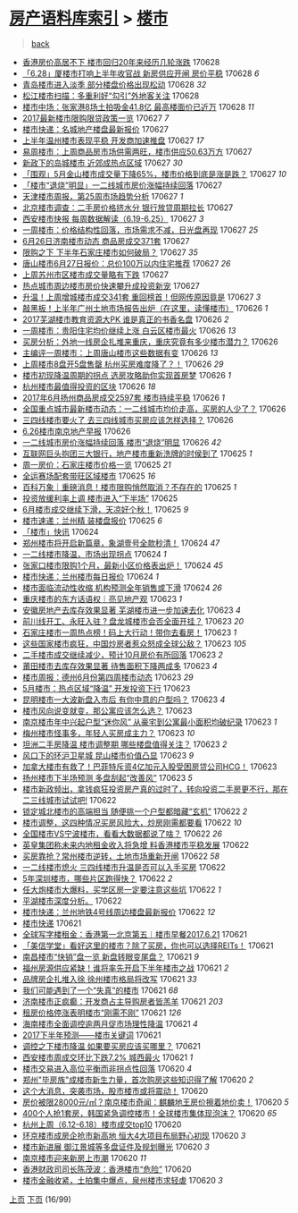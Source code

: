 [房产语料库索引](../../README.md)  > [楼市](楼市.md)
====
> [back](../README.md)

- [香港房价高居不下 楼市回归20年来经历几轮涨跌](http://jkwz.applinzi.com/ittc/6984131917262619653.html#%E9%A6%99%E6%B8%AF%E6%88%BF%E4%BB%B7%E9%AB%98%E5%B1%85%E4%B8%8D%E4%B8%8B+%E6%A5%BC%E5%B8%82%E5%9B%9E%E5%BD%9220%E5%B9%B4%E6%9D%A5%E7%BB%8F%E5%8E%86%E5%87%A0%E8%BD%AE%E6%B6%A8%E8%B7%8C) 170628  
- [「6.28」厦楼市打响上半年收官战 新房供应开闸 房价平稳](http://jkwz.applinzi.com/ittc/6984124179660948485.html#%E3%80%8C6.28%E3%80%8D%E5%8E%A6%E6%A5%BC%E5%B8%82%E6%89%93%E5%93%8D%E4%B8%8A%E5%8D%8A%E5%B9%B4%E6%94%B6%E5%AE%98%E6%88%98+%E6%96%B0%E6%88%BF%E4%BE%9B%E5%BA%94%E5%BC%80%E9%97%B8+%E6%88%BF%E4%BB%B7%E5%B9%B3%E7%A8%B3) 170628 *6* 
- [青岛楼市进入淡季 部分楼盘价格出现松动](http://jkwz.applinzi.com/ittc/6984113721952437253.html#%E9%9D%92%E5%B2%9B%E6%A5%BC%E5%B8%82%E8%BF%9B%E5%85%A5%E6%B7%A1%E5%AD%A3+%E9%83%A8%E5%88%86%E6%A5%BC%E7%9B%98%E4%BB%B7%E6%A0%BC%E5%87%BA%E7%8E%B0%E6%9D%BE%E5%8A%A8) 170628 *32* 
- [松江楼市扫描：多重利好“勾引”外地客关注](http://jkwz.applinzi.com/ittc/6984107757626983428.html#%E6%9D%BE%E6%B1%9F%E6%A5%BC%E5%B8%82%E6%89%AB%E6%8F%8F%EF%BC%9A%E5%A4%9A%E9%87%8D%E5%88%A9%E5%A5%BD%E2%80%9C%E5%8B%BE%E5%BC%95%E2%80%9D%E5%A4%96%E5%9C%B0%E5%AE%A2%E5%85%B3%E6%B3%A8) 170628  
- [楼市中场：张家港8场土拍吸金41.8亿 最高楼面价已近万](http://jkwz.applinzi.com/ittc/6984107753113912325.html#%E6%A5%BC%E5%B8%82%E4%B8%AD%E5%9C%BA%EF%BC%9A%E5%BC%A0%E5%AE%B6%E6%B8%AF8%E5%9C%BA%E5%9C%9F%E6%8B%8D%E5%90%B8%E9%87%9141.8%E4%BA%BF+%E6%9C%80%E9%AB%98%E6%A5%BC%E9%9D%A2%E4%BB%B7%E5%B7%B2%E8%BF%91%E4%B8%87) 170628 *11* 
- [2017最新楼市限购限贷政策一览](http://jkwz.applinzi.com/ittc/6983948928390005764.html#2017%E6%9C%80%E6%96%B0%E6%A5%BC%E5%B8%82%E9%99%90%E8%B4%AD%E9%99%90%E8%B4%B7%E6%94%BF%E7%AD%96%E4%B8%80%E8%A7%88) 170627 *7* 
- [楼市快递：名城地产楼盘最新报价](http://jkwz.applinzi.com/ittc/6983924286145168389.html#%E6%A5%BC%E5%B8%82%E5%BF%AB%E9%80%92%EF%BC%9A%E5%90%8D%E5%9F%8E%E5%9C%B0%E4%BA%A7%E6%A5%BC%E7%9B%98%E6%9C%80%E6%96%B0%E6%8A%A5%E4%BB%B7) 170627  
- [上半年温州楼市表现平稳 开发商加速推盘](http://jkwz.applinzi.com/ittc/6983919822063535108.html#%E4%B8%8A%E5%8D%8A%E5%B9%B4%E6%B8%A9%E5%B7%9E%E6%A5%BC%E5%B8%82%E8%A1%A8%E7%8E%B0%E5%B9%B3%E7%A8%B3+%E5%BC%80%E5%8F%91%E5%95%86%E5%8A%A0%E9%80%9F%E6%8E%A8%E7%9B%98) 170627 *17* 
- [易周楼市：上周商品房市场供需两旺，楼市供应50.63万方](http://jkwz.applinzi.com/ittc/6983912853386822661.html#%E6%98%93%E5%91%A8%E6%A5%BC%E5%B8%82%EF%BC%9A%E4%B8%8A%E5%91%A8%E5%95%86%E5%93%81%E6%88%BF%E5%B8%82%E5%9C%BA%E4%BE%9B%E9%9C%80%E4%B8%A4%E6%97%BA%EF%BC%8C%E6%A5%BC%E5%B8%82%E4%BE%9B%E5%BA%9450.63%E4%B8%87%E6%96%B9) 170627  
- [新政下的岛城楼市 近郊成热点区域](http://jkwz.applinzi.com/ittc/6983907454801675269.html#%E6%96%B0%E6%94%BF%E4%B8%8B%E7%9A%84%E5%B2%9B%E5%9F%8E%E6%A5%BC%E5%B8%82+%E8%BF%91%E9%83%8A%E6%88%90%E7%83%AD%E7%82%B9%E5%8C%BA%E5%9F%9F) 170627 *30* 
- [「围观」5月金山楼市成交量下降65%，楼市价格到底是涨是跌？](http://jkwz.applinzi.com/ittc/6983905934156760068.html#%E3%80%8C%E5%9B%B4%E8%A7%82%E3%80%8D5%E6%9C%88%E9%87%91%E5%B1%B1%E6%A5%BC%E5%B8%82%E6%88%90%E4%BA%A4%E9%87%8F%E4%B8%8B%E9%99%8D65%25%EF%BC%8C%E6%A5%BC%E5%B8%82%E4%BB%B7%E6%A0%BC%E5%88%B0%E5%BA%95%E6%98%AF%E6%B6%A8%E6%98%AF%E8%B7%8C%EF%BC%9F) 170627 *10* 
- [「楼市“退烧”明显」一二线城市房价涨幅持续回落](http://jkwz.applinzi.com/ittc/6983899031611638789.html#%E3%80%8C%E6%A5%BC%E5%B8%82%E2%80%9C%E9%80%80%E7%83%A7%E2%80%9D%E6%98%8E%E6%98%BE%E3%80%8D%E4%B8%80%E4%BA%8C%E7%BA%BF%E5%9F%8E%E5%B8%82%E6%88%BF%E4%BB%B7%E6%B6%A8%E5%B9%85%E6%8C%81%E7%BB%AD%E5%9B%9E%E8%90%BD) 170627  
- [天津楼市周报，第25周市场趋势分析](http://jkwz.applinzi.com/ittc/6983824772285596677.html#%E5%A4%A9%E6%B4%A5%E6%A5%BC%E5%B8%82%E5%91%A8%E6%8A%A5%EF%BC%8C%E7%AC%AC25%E5%91%A8%E5%B8%82%E5%9C%BA%E8%B6%8B%E5%8A%BF%E5%88%86%E6%9E%90) 170627 *1* 
- [北京楼市调查：二手房价格挤水分 银行放贷周期拉长](http://jkwz.applinzi.com/ittc/6983805958445614085.html#%E5%8C%97%E4%BA%AC%E6%A5%BC%E5%B8%82%E8%B0%83%E6%9F%A5%EF%BC%9A%E4%BA%8C%E6%89%8B%E6%88%BF%E4%BB%B7%E6%A0%BC%E6%8C%A4%E6%B0%B4%E5%88%86+%E9%93%B6%E8%A1%8C%E6%94%BE%E8%B4%B7%E5%91%A8%E6%9C%9F%E6%8B%89%E9%95%BF) 170627  
- [西安楼市快报 每周数据解读（6.19-6.25）](http://jkwz.applinzi.com/ittc/6983794401443578885.html#%E8%A5%BF%E5%AE%89%E6%A5%BC%E5%B8%82%E5%BF%AB%E6%8A%A5+%E6%AF%8F%E5%91%A8%E6%95%B0%E6%8D%AE%E8%A7%A3%E8%AF%BB%EF%BC%886.19-6.25%EF%BC%89) 170627 *3* 
- [一周楼市：价格结构性回落，市场需求不减，日光盘再现](http://jkwz.applinzi.com/ittc/6983794520448566276.html#%E4%B8%80%E5%91%A8%E6%A5%BC%E5%B8%82%EF%BC%9A%E4%BB%B7%E6%A0%BC%E7%BB%93%E6%9E%84%E6%80%A7%E5%9B%9E%E8%90%BD%EF%BC%8C%E5%B8%82%E5%9C%BA%E9%9C%80%E6%B1%82%E4%B8%8D%E5%87%8F%EF%BC%8C%E6%97%A5%E5%85%89%E7%9B%98%E5%86%8D%E7%8E%B0) 170627 *25* 
- [6月26日济南楼市动态 商品房成交371套](http://jkwz.applinzi.com/ittc/6983789044495287301.html#6%E6%9C%8826%E6%97%A5%E6%B5%8E%E5%8D%97%E6%A5%BC%E5%B8%82%E5%8A%A8%E6%80%81+%E5%95%86%E5%93%81%E6%88%BF%E6%88%90%E4%BA%A4371%E5%A5%97) 170627  
- [限购之下 下半年石家庄楼市如何破局？](http://jkwz.applinzi.com/ittc/6983774826844914693.html#%E9%99%90%E8%B4%AD%E4%B9%8B%E4%B8%8B+%E4%B8%8B%E5%8D%8A%E5%B9%B4%E7%9F%B3%E5%AE%B6%E5%BA%84%E6%A5%BC%E5%B8%82%E5%A6%82%E4%BD%95%E7%A0%B4%E5%B1%80%EF%BC%9F) 170627 *35* 
- [唐山楼市6月27日报价：总价100万以内住宅推荐](http://jkwz.applinzi.com/ittc/6983772238191789061.html#%E5%94%90%E5%B1%B1%E6%A5%BC%E5%B8%826%E6%9C%8827%E6%97%A5%E6%8A%A5%E4%BB%B7%EF%BC%9A%E6%80%BB%E4%BB%B7100%E4%B8%87%E4%BB%A5%E5%86%85%E4%BD%8F%E5%AE%85%E6%8E%A8%E8%8D%90) 170627 *26* 
- [上周苏州市区楼市成交量略有下跌](http://jkwz.applinzi.com/ittc/6983769599756469252.html#%E4%B8%8A%E5%91%A8%E8%8B%8F%E5%B7%9E%E5%B8%82%E5%8C%BA%E6%A5%BC%E5%B8%82%E6%88%90%E4%BA%A4%E9%87%8F%E7%95%A5%E6%9C%89%E4%B8%8B%E8%B7%8C) 170627  
- [热点城市周边楼市房价快速攀升成投资新宠](http://jkwz.applinzi.com/ittc/6983757404742108165.html#%E7%83%AD%E7%82%B9%E5%9F%8E%E5%B8%82%E5%91%A8%E8%BE%B9%E6%A5%BC%E5%B8%82%E6%88%BF%E4%BB%B7%E5%BF%AB%E9%80%9F%E6%94%80%E5%8D%87%E6%88%90%E6%8A%95%E8%B5%84%E6%96%B0%E5%AE%A0) 170627  
- [升温！上周增城楼市成交341套 重回榜首！但网传原因竟是](http://jkwz.applinzi.com/ittc/6983730808538792965.html#%E5%8D%87%E6%B8%A9%EF%BC%81%E4%B8%8A%E5%91%A8%E5%A2%9E%E5%9F%8E%E6%A5%BC%E5%B8%82%E6%88%90%E4%BA%A4341%E5%A5%97+%E9%87%8D%E5%9B%9E%E6%A6%9C%E9%A6%96%EF%BC%81%E4%BD%86%E7%BD%91%E4%BC%A0%E5%8E%9F%E5%9B%A0%E7%AB%9F%E6%98%AF) 170627 *3* 
- [敲黑板！上半年广州土地市场报告出炉（在这里，读懂楼市）](http://jkwz.applinzi.com/ittc/6983612698569737220.html#%E6%95%B2%E9%BB%91%E6%9D%BF%EF%BC%81%E4%B8%8A%E5%8D%8A%E5%B9%B4%E5%B9%BF%E5%B7%9E%E5%9C%9F%E5%9C%B0%E5%B8%82%E5%9C%BA%E6%8A%A5%E5%91%8A%E5%87%BA%E7%82%89%EF%BC%88%E5%9C%A8%E8%BF%99%E9%87%8C%EF%BC%8C%E8%AF%BB%E6%87%82%E6%A5%BC%E5%B8%82%EF%BC%89) 170626 *1* 
- [2017芜湖楼市教育资源大PK 谁是真正的书香名盘](http://jkwz.applinzi.com/ittc/6983575703202038789.html#2017%E8%8A%9C%E6%B9%96%E6%A5%BC%E5%B8%82%E6%95%99%E8%82%B2%E8%B5%84%E6%BA%90%E5%A4%A7PK+%E8%B0%81%E6%98%AF%E7%9C%9F%E6%AD%A3%E7%9A%84%E4%B9%A6%E9%A6%99%E5%90%8D%E7%9B%98) 170626 *2* 
- [一周楼市：贵阳住宅均价继续上涨 白云区楼市最火](http://jkwz.applinzi.com/ittc/6983536672175031301.html#%E4%B8%80%E5%91%A8%E6%A5%BC%E5%B8%82%EF%BC%9A%E8%B4%B5%E9%98%B3%E4%BD%8F%E5%AE%85%E5%9D%87%E4%BB%B7%E7%BB%A7%E7%BB%AD%E4%B8%8A%E6%B6%A8+%E7%99%BD%E4%BA%91%E5%8C%BA%E6%A5%BC%E5%B8%82%E6%9C%80%E7%81%AB) 170626 *13* 
- [买房分析：外地一线房企扎堆来重庆，重庆究竟有多少楼市潜力？](http://jkwz.applinzi.com/ittc/6983536390972113925.html#%E4%B9%B0%E6%88%BF%E5%88%86%E6%9E%90%EF%BC%9A%E5%A4%96%E5%9C%B0%E4%B8%80%E7%BA%BF%E6%88%BF%E4%BC%81%E6%89%8E%E5%A0%86%E6%9D%A5%E9%87%8D%E5%BA%86%EF%BC%8C%E9%87%8D%E5%BA%86%E7%A9%B6%E7%AB%9F%E6%9C%89%E5%A4%9A%E5%B0%91%E6%A5%BC%E5%B8%82%E6%BD%9C%E5%8A%9B%EF%BC%9F) 170626  
- [主编评一周楼市：上周唐山楼市这些数据有变](http://jkwz.applinzi.com/ittc/6983488236490851332.html#%E4%B8%BB%E7%BC%96%E8%AF%84%E4%B8%80%E5%91%A8%E6%A5%BC%E5%B8%82%EF%BC%9A%E4%B8%8A%E5%91%A8%E5%94%90%E5%B1%B1%E6%A5%BC%E5%B8%82%E8%BF%99%E4%BA%9B%E6%95%B0%E6%8D%AE%E6%9C%89%E5%8F%98) 170626 *13* 
- [上周楼市8盘开5盘售罄 杭州买房难度降了？！](http://jkwz.applinzi.com/ittc/6983481141313930245.html#%E4%B8%8A%E5%91%A8%E6%A5%BC%E5%B8%828%E7%9B%98%E5%BC%805%E7%9B%98%E5%94%AE%E7%BD%84+%E6%9D%AD%E5%B7%9E%E4%B9%B0%E6%88%BF%E9%9A%BE%E5%BA%A6%E9%99%8D%E4%BA%86%EF%BC%9F%EF%BC%81) 170626 *29* 
- [楼市初现降温周期的拐点 选房攻略助你实现首房梦](http://jkwz.applinzi.com/ittc/6983477438158734340.html#%E6%A5%BC%E5%B8%82%E5%88%9D%E7%8E%B0%E9%99%8D%E6%B8%A9%E5%91%A8%E6%9C%9F%E7%9A%84%E6%8B%90%E7%82%B9+%E9%80%89%E6%88%BF%E6%94%BB%E7%95%A5%E5%8A%A9%E4%BD%A0%E5%AE%9E%E7%8E%B0%E9%A6%96%E6%88%BF%E6%A2%A6) 170626 *1* 
- [杭州楼市最值得投资的区块](http://jkwz.applinzi.com/ittc/6983442116108616708.html#%E6%9D%AD%E5%B7%9E%E6%A5%BC%E5%B8%82%E6%9C%80%E5%80%BC%E5%BE%97%E6%8A%95%E8%B5%84%E7%9A%84%E5%8C%BA%E5%9D%97) 170626 *18* 
- [2017年6月扬州商品房成交2597套 楼市持续平稳](http://jkwz.applinzi.com/ittc/6983425357938951173.html#2017%E5%B9%B46%E6%9C%88%E6%89%AC%E5%B7%9E%E5%95%86%E5%93%81%E6%88%BF%E6%88%90%E4%BA%A42597%E5%A5%97+%E6%A5%BC%E5%B8%82%E6%8C%81%E7%BB%AD%E5%B9%B3%E7%A8%B3) 170626 *1* 
- [全国重点城市最新楼市动态：一二线城市均价走高，买房的人少了？](http://jkwz.applinzi.com/ittc/6983418616354440196.html#%E5%85%A8%E5%9B%BD%E9%87%8D%E7%82%B9%E5%9F%8E%E5%B8%82%E6%9C%80%E6%96%B0%E6%A5%BC%E5%B8%82%E5%8A%A8%E6%80%81%EF%BC%9A%E4%B8%80%E4%BA%8C%E7%BA%BF%E5%9F%8E%E5%B8%82%E5%9D%87%E4%BB%B7%E8%B5%B0%E9%AB%98%EF%BC%8C%E4%B9%B0%E6%88%BF%E7%9A%84%E4%BA%BA%E5%B0%91%E4%BA%86%EF%BC%9F) 170626  
- [三四线楼市要火了 去三四线城市买房应该怎样选择？](http://jkwz.applinzi.com/ittc/6983406424284464133.html#%E4%B8%89%E5%9B%9B%E7%BA%BF%E6%A5%BC%E5%B8%82%E8%A6%81%E7%81%AB%E4%BA%86+%E5%8E%BB%E4%B8%89%E5%9B%9B%E7%BA%BF%E5%9F%8E%E5%B8%82%E4%B9%B0%E6%88%BF%E5%BA%94%E8%AF%A5%E6%80%8E%E6%A0%B7%E9%80%89%E6%8B%A9%EF%BC%9F) 170626  
- [6.26楼市南京地产早报](http://jkwz.applinzi.com/ittc/6983382889184887812.html#6.26%E6%A5%BC%E5%B8%82%E5%8D%97%E4%BA%AC%E5%9C%B0%E4%BA%A7%E6%97%A9%E6%8A%A5) 170626  
- [一二线城市房价涨幅持续回落 楼市“退烧”明显](http://jkwz.applinzi.com/ittc/6983306593352287237.html#%E4%B8%80%E4%BA%8C%E7%BA%BF%E5%9F%8E%E5%B8%82%E6%88%BF%E4%BB%B7%E6%B6%A8%E5%B9%85%E6%8C%81%E7%BB%AD%E5%9B%9E%E8%90%BD+%E6%A5%BC%E5%B8%82%E2%80%9C%E9%80%80%E7%83%A7%E2%80%9D%E6%98%8E%E6%98%BE) 170626 *42* 
- [互联网巨头抱团三大银行，地产楼市重新洗牌的时侯到了](http://jkwz.applinzi.com/ittc/6983254611409241093.html#%E4%BA%92%E8%81%94%E7%BD%91%E5%B7%A8%E5%A4%B4%E6%8A%B1%E5%9B%A2%E4%B8%89%E5%A4%A7%E9%93%B6%E8%A1%8C%EF%BC%8C%E5%9C%B0%E4%BA%A7%E6%A5%BC%E5%B8%82%E9%87%8D%E6%96%B0%E6%B4%97%E7%89%8C%E7%9A%84%E6%97%B6%E4%BE%AF%E5%88%B0%E4%BA%86) 170625 *1* 
- [周一房价：石家庄楼市价格一览](http://jkwz.applinzi.com/ittc/6983118343396393988.html#%E5%91%A8%E4%B8%80%E6%88%BF%E4%BB%B7%EF%BC%9A%E7%9F%B3%E5%AE%B6%E5%BA%84%E6%A5%BC%E5%B8%82%E4%BB%B7%E6%A0%BC%E4%B8%80%E8%A7%88) 170625 *21* 
- [全运赛场配套带旺区域楼市](http://jkwz.applinzi.com/ittc/6983098369533543428.html#%E5%85%A8%E8%BF%90%E8%B5%9B%E5%9C%BA%E9%85%8D%E5%A5%97%E5%B8%A6%E6%97%BA%E5%8C%BA%E5%9F%9F%E6%A5%BC%E5%B8%82) 170625 *16* 
- [百科万象｜重磅消息！楼市限购悄然取消？不存在的](http://jkwz.applinzi.com/ittc/6983095319733470212.html#%E7%99%BE%E7%A7%91%E4%B8%87%E8%B1%A1%EF%BD%9C%E9%87%8D%E7%A3%85%E6%B6%88%E6%81%AF%EF%BC%81%E6%A5%BC%E5%B8%82%E9%99%90%E8%B4%AD%E6%82%84%E7%84%B6%E5%8F%96%E6%B6%88%EF%BC%9F%E4%B8%8D%E5%AD%98%E5%9C%A8%E7%9A%84) 170625 *1* 
- [投资放缓利率上调 楼市进入“下半场”](http://jkwz.applinzi.com/ittc/6983063560341947396.html#%E6%8A%95%E8%B5%84%E6%94%BE%E7%BC%93%E5%88%A9%E7%8E%87%E4%B8%8A%E8%B0%83+%E6%A5%BC%E5%B8%82%E8%BF%9B%E5%85%A5%E2%80%9C%E4%B8%8B%E5%8D%8A%E5%9C%BA%E2%80%9D) 170625  
- [6月楼市成交继续下滑，天凉好个秋！](http://jkwz.applinzi.com/ittc/6983061838299137029.html#6%E6%9C%88%E6%A5%BC%E5%B8%82%E6%88%90%E4%BA%A4%E7%BB%A7%E7%BB%AD%E4%B8%8B%E6%BB%91%EF%BC%8C%E5%A4%A9%E5%87%89%E5%A5%BD%E4%B8%AA%E7%A7%8B%EF%BC%81) 170625 *9* 
- [楼市速递：兰州精 装楼盘报价](http://jkwz.applinzi.com/ittc/6982997262371128324.html#%E6%A5%BC%E5%B8%82%E9%80%9F%E9%80%92%EF%BC%9A%E5%85%B0%E5%B7%9E%E7%B2%BE+%E8%A3%85%E6%A5%BC%E7%9B%98%E6%8A%A5%E4%BB%B7) 170625 *6* 
- [「楼市」快讯](http://jkwz.applinzi.com/ittc/6982810909918364677.html#%E3%80%8C%E6%A5%BC%E5%B8%82%E3%80%8D%E5%BF%AB%E8%AE%AF) 170624  
- [郑州楼市将开启新篇章，象湖壹号全款秒清！](http://jkwz.applinzi.com/ittc/6982785342259069957.html#%E9%83%91%E5%B7%9E%E6%A5%BC%E5%B8%82%E5%B0%86%E5%BC%80%E5%90%AF%E6%96%B0%E7%AF%87%E7%AB%A0%EF%BC%8C%E8%B1%A1%E6%B9%96%E5%A3%B9%E5%8F%B7%E5%85%A8%E6%AC%BE%E7%A7%92%E6%B8%85%EF%BC%81) 170624 *47* 
- [一二线楼市降温，市场出现拐点](http://jkwz.applinzi.com/ittc/6982770043371652101.html#%E4%B8%80%E4%BA%8C%E7%BA%BF%E6%A5%BC%E5%B8%82%E9%99%8D%E6%B8%A9%EF%BC%8C%E5%B8%82%E5%9C%BA%E5%87%BA%E7%8E%B0%E6%8B%90%E7%82%B9) 170624 *1* 
- [张家口楼市限购1个月，最新小区价格表出炉！](http://jkwz.applinzi.com/ittc/6982654003983680517.html#%E5%BC%A0%E5%AE%B6%E5%8F%A3%E6%A5%BC%E5%B8%82%E9%99%90%E8%B4%AD1%E4%B8%AA%E6%9C%88%EF%BC%8C%E6%9C%80%E6%96%B0%E5%B0%8F%E5%8C%BA%E4%BB%B7%E6%A0%BC%E8%A1%A8%E5%87%BA%E7%82%89%EF%BC%81) 170624 *45* 
- [楼市快递：兰州楼市每日报价](http://jkwz.applinzi.com/ittc/6982642103262643204.html#%E6%A5%BC%E5%B8%82%E5%BF%AB%E9%80%92%EF%BC%9A%E5%85%B0%E5%B7%9E%E6%A5%BC%E5%B8%82%E6%AF%8F%E6%97%A5%E6%8A%A5%E4%BB%B7) 170624 *1* 
- [楼市面临流动性收缩 机构预测全年销售或下滑](http://jkwz.applinzi.com/ittc/6982634955363320837.html#%E6%A5%BC%E5%B8%82%E9%9D%A2%E4%B8%B4%E6%B5%81%E5%8A%A8%E6%80%A7%E6%94%B6%E7%BC%A9+%E6%9C%BA%E6%9E%84%E9%A2%84%E6%B5%8B%E5%85%A8%E5%B9%B4%E9%94%80%E5%94%AE%E6%88%96%E4%B8%8B%E6%BB%91) 170624 *26* 
- [重庆楼市的东方话语权｜亮见地产观](http://jkwz.applinzi.com/ittc/6982476448353747972.html#%E9%87%8D%E5%BA%86%E6%A5%BC%E5%B8%82%E7%9A%84%E4%B8%9C%E6%96%B9%E8%AF%9D%E8%AF%AD%E6%9D%83%EF%BD%9C%E4%BA%AE%E8%A7%81%E5%9C%B0%E4%BA%A7%E8%A7%82) 170623 *1* 
- [安徽房地产去库存效果显著 芜湖楼市进一步加速去化](http://jkwz.applinzi.com/ittc/6982415612855714820.html#%E5%AE%89%E5%BE%BD%E6%88%BF%E5%9C%B0%E4%BA%A7%E5%8E%BB%E5%BA%93%E5%AD%98%E6%95%88%E6%9E%9C%E6%98%BE%E8%91%97+%E8%8A%9C%E6%B9%96%E6%A5%BC%E5%B8%82%E8%BF%9B%E4%B8%80%E6%AD%A5%E5%8A%A0%E9%80%9F%E5%8E%BB%E5%8C%96) 170623 *4* 
- [前川线开工、永旺入驻 ? 盘龙城楼市会否全面开挂？](http://jkwz.applinzi.com/ittc/6982403401022178308.html#%E5%89%8D%E5%B7%9D%E7%BA%BF%E5%BC%80%E5%B7%A5%E3%80%81%E6%B0%B8%E6%97%BA%E5%85%A5%E9%A9%BB+%3F+%E7%9B%98%E9%BE%99%E5%9F%8E%E6%A5%BC%E5%B8%82%E4%BC%9A%E5%90%A6%E5%85%A8%E9%9D%A2%E5%BC%80%E6%8C%82%EF%BC%9F) 170623 *20* 
- [石家庄楼市一周热点榜！码上大行动！带你去看房！](http://jkwz.applinzi.com/ittc/6982370703977219077.html#%E7%9F%B3%E5%AE%B6%E5%BA%84%E6%A5%BC%E5%B8%82%E4%B8%80%E5%91%A8%E7%83%AD%E7%82%B9%E6%A6%9C%EF%BC%81%E7%A0%81%E4%B8%8A%E5%A4%A7%E8%A1%8C%E5%8A%A8%EF%BC%81%E5%B8%A6%E4%BD%A0%E5%8E%BB%E7%9C%8B%E6%88%BF%EF%BC%81) 170623 *1* 
- [这些国家楼市疯狂，中国炒房者惹众怒成全球公敌？](http://jkwz.applinzi.com/ittc/6982362629753275396.html#%E8%BF%99%E4%BA%9B%E5%9B%BD%E5%AE%B6%E6%A5%BC%E5%B8%82%E7%96%AF%E7%8B%82%EF%BC%8C%E4%B8%AD%E5%9B%BD%E7%82%92%E6%88%BF%E8%80%85%E6%83%B9%E4%BC%97%E6%80%92%E6%88%90%E5%85%A8%E7%90%83%E5%85%AC%E6%95%8C%EF%BC%9F) 170623 *105* 
- [二手楼市成交继续减少，预计10月房价有所回落](http://jkwz.applinzi.com/ittc/6982351680594002949.html#%E4%BA%8C%E6%89%8B%E6%A5%BC%E5%B8%82%E6%88%90%E4%BA%A4%E7%BB%A7%E7%BB%AD%E5%87%8F%E5%B0%91%EF%BC%8C%E9%A2%84%E8%AE%A110%E6%9C%88%E6%88%BF%E4%BB%B7%E6%9C%89%E6%89%80%E5%9B%9E%E8%90%BD) 170623 *2* 
- [莆田楼市去库存效果显著 待售面积下降两成多](http://jkwz.applinzi.com/ittc/6982328343234872324.html#%E8%8E%86%E7%94%B0%E6%A5%BC%E5%B8%82%E5%8E%BB%E5%BA%93%E5%AD%98%E6%95%88%E6%9E%9C%E6%98%BE%E8%91%97+%E5%BE%85%E5%94%AE%E9%9D%A2%E7%A7%AF%E4%B8%8B%E9%99%8D%E4%B8%A4%E6%88%90%E5%A4%9A) 170623 *4* 
- [楼市周报：德州6月份第四周楼市动态](http://jkwz.applinzi.com/ittc/6982325177420350469.html#%E6%A5%BC%E5%B8%82%E5%91%A8%E6%8A%A5%EF%BC%9A%E5%BE%B7%E5%B7%9E6%E6%9C%88%E4%BB%BD%E7%AC%AC%E5%9B%9B%E5%91%A8%E6%A5%BC%E5%B8%82%E5%8A%A8%E6%80%81) 170623 *29* 
- [5月楼市：热点区域“降温” 开发投资下行](http://jkwz.applinzi.com/ittc/6982316619014358020.html#5%E6%9C%88%E6%A5%BC%E5%B8%82%EF%BC%9A%E7%83%AD%E7%82%B9%E5%8C%BA%E5%9F%9F%E2%80%9C%E9%99%8D%E6%B8%A9%E2%80%9D+%E5%BC%80%E5%8F%91%E6%8A%95%E8%B5%84%E4%B8%8B%E8%A1%8C) 170623  
- [昆明楼市一大波新盘入市后 有你中意的户型吗？](http://jkwz.applinzi.com/ittc/6982317216866239492.html#%E6%98%86%E6%98%8E%E6%A5%BC%E5%B8%82%E4%B8%80%E5%A4%A7%E6%B3%A2%E6%96%B0%E7%9B%98%E5%85%A5%E5%B8%82%E5%90%8E+%E6%9C%89%E4%BD%A0%E4%B8%AD%E6%84%8F%E7%9A%84%E6%88%B7%E5%9E%8B%E5%90%97%EF%BC%9F) 170623 *4* 
- [楼市风向说变就变，那公寓应该怎么选？](http://jkwz.applinzi.com/ittc/6982316654972109828.html#%E6%A5%BC%E5%B8%82%E9%A3%8E%E5%90%91%E8%AF%B4%E5%8F%98%E5%B0%B1%E5%8F%98%EF%BC%8C%E9%82%A3%E5%85%AC%E5%AF%93%E5%BA%94%E8%AF%A5%E6%80%8E%E4%B9%88%E9%80%89%EF%BC%9F) 170623  
- [南京楼市年中兴起户型“迷你风” 从豪宅到公寓最小面积均破纪录](http://jkwz.applinzi.com/ittc/6982304843849794564.html#%E5%8D%97%E4%BA%AC%E6%A5%BC%E5%B8%82%E5%B9%B4%E4%B8%AD%E5%85%B4%E8%B5%B7%E6%88%B7%E5%9E%8B%E2%80%9C%E8%BF%B7%E4%BD%A0%E9%A3%8E%E2%80%9D+%E4%BB%8E%E8%B1%AA%E5%AE%85%E5%88%B0%E5%85%AC%E5%AF%93%E6%9C%80%E5%B0%8F%E9%9D%A2%E7%A7%AF%E5%9D%87%E7%A0%B4%E7%BA%AA%E5%BD%95) 170623 *1* 
- [梅州楼市怪事多，年轻人买房成主力？](http://jkwz.applinzi.com/ittc/6982279755314234373.html#%E6%A2%85%E5%B7%9E%E6%A5%BC%E5%B8%82%E6%80%AA%E4%BA%8B%E5%A4%9A%EF%BC%8C%E5%B9%B4%E8%BD%BB%E4%BA%BA%E4%B9%B0%E6%88%BF%E6%88%90%E4%B8%BB%E5%8A%9B%EF%BC%9F) 170623 *10* 
- [坦洲二手房降温 楼市调整期 哪些楼盘值得关注？](http://jkwz.applinzi.com/ittc/6982267809852556292.html#%E5%9D%A6%E6%B4%B2%E4%BA%8C%E6%89%8B%E6%88%BF%E9%99%8D%E6%B8%A9+%E6%A5%BC%E5%B8%82%E8%B0%83%E6%95%B4%E6%9C%9F+%E5%93%AA%E4%BA%9B%E6%A5%BC%E7%9B%98%E5%80%BC%E5%BE%97%E5%85%B3%E6%B3%A8%EF%BC%9F) 170623 *2* 
- [风口下的环沪卫星城 昆山楼市价值凸显](http://jkwz.applinzi.com/ittc/6982252413002974212.html#%E9%A3%8E%E5%8F%A3%E4%B8%8B%E7%9A%84%E7%8E%AF%E6%B2%AA%E5%8D%AB%E6%98%9F%E5%9F%8E+%E6%98%86%E5%B1%B1%E6%A5%BC%E5%B8%82%E4%BB%B7%E5%80%BC%E5%87%B8%E6%98%BE) 170623 *9* 
- [加拿大楼市有救了！巴菲特斥资4亿加元入股受困房贷公司HCG！](http://jkwz.applinzi.com/ittc/6982221657958515717.html#%E5%8A%A0%E6%8B%BF%E5%A4%A7%E6%A5%BC%E5%B8%82%E6%9C%89%E6%95%91%E4%BA%86%EF%BC%81%E5%B7%B4%E8%8F%B2%E7%89%B9%E6%96%A5%E8%B5%844%E4%BA%BF%E5%8A%A0%E5%85%83%E5%85%A5%E8%82%A1%E5%8F%97%E5%9B%B0%E6%88%BF%E8%B4%B7%E5%85%AC%E5%8F%B8HCG%EF%BC%81) 170623  
- [扬州楼市下半场预测 多盘刮起“改善风”](http://jkwz.applinzi.com/ittc/6982151762315052037.html#%E6%89%AC%E5%B7%9E%E6%A5%BC%E5%B8%82%E4%B8%8B%E5%8D%8A%E5%9C%BA%E9%A2%84%E6%B5%8B+%E5%A4%9A%E7%9B%98%E5%88%AE%E8%B5%B7%E2%80%9C%E6%94%B9%E5%96%84%E9%A3%8E%E2%80%9D) 170623 *5* 
- [楼市新政频出，拿钱疯狂投资房产真的过时了，转向投资二手房更不行，那在二三线城市试试吧!](http://jkwz.applinzi.com/ittc/6982125926610371589.html#%E6%A5%BC%E5%B8%82%E6%96%B0%E6%94%BF%E9%A2%91%E5%87%BA%EF%BC%8C%E6%8B%BF%E9%92%B1%E7%96%AF%E7%8B%82%E6%8A%95%E8%B5%84%E6%88%BF%E4%BA%A7%E7%9C%9F%E7%9A%84%E8%BF%87%E6%97%B6%E4%BA%86%EF%BC%8C%E8%BD%AC%E5%90%91%E6%8A%95%E8%B5%84%E4%BA%8C%E6%89%8B%E6%88%BF%E6%9B%B4%E4%B8%8D%E8%A1%8C%EF%BC%8C%E9%82%A3%E5%9C%A8%E4%BA%8C%E4%B8%89%E7%BA%BF%E5%9F%8E%E5%B8%82%E8%AF%95%E8%AF%95%E5%90%A7%21) 170622  
- [锁定城北楼市的高端担当 随便挑一个户型都暗藏“玄机”](http://jkwz.applinzi.com/ittc/6982101469447603205.html#%E9%94%81%E5%AE%9A%E5%9F%8E%E5%8C%97%E6%A5%BC%E5%B8%82%E7%9A%84%E9%AB%98%E7%AB%AF%E6%8B%85%E5%BD%93+%E9%9A%8F%E4%BE%BF%E6%8C%91%E4%B8%80%E4%B8%AA%E6%88%B7%E5%9E%8B%E9%83%BD%E6%9A%97%E8%97%8F%E2%80%9C%E7%8E%84%E6%9C%BA%E2%80%9D) 170622 *2* 
- [楼市调整，这四种情况买房风险大，炒房刚需都要看](http://jkwz.applinzi.com/ittc/6982012419747349509.html#%E6%A5%BC%E5%B8%82%E8%B0%83%E6%95%B4%EF%BC%8C%E8%BF%99%E5%9B%9B%E7%A7%8D%E6%83%85%E5%86%B5%E4%B9%B0%E6%88%BF%E9%A3%8E%E9%99%A9%E5%A4%A7%EF%BC%8C%E7%82%92%E6%88%BF%E5%88%9A%E9%9C%80%E9%83%BD%E8%A6%81%E7%9C%8B) 170622 *10* 
- [全国楼市VS宁波楼市，看看大数据都说了啥？](http://jkwz.applinzi.com/ittc/6982004447335941125.html#%E5%85%A8%E5%9B%BD%E6%A5%BC%E5%B8%82VS%E5%AE%81%E6%B3%A2%E6%A5%BC%E5%B8%82%EF%BC%8C%E7%9C%8B%E7%9C%8B%E5%A4%A7%E6%95%B0%E6%8D%AE%E9%83%BD%E8%AF%B4%E4%BA%86%E5%95%A5%EF%BC%9F) 170622 *26* 
- [英皇集团称未来内地租金收入将急增  料香港楼市平稳发展](http://jkwz.applinzi.com/ittc/6981982964140213253.html#%E8%8B%B1%E7%9A%87%E9%9B%86%E5%9B%A2%E7%A7%B0%E6%9C%AA%E6%9D%A5%E5%86%85%E5%9C%B0%E7%A7%9F%E9%87%91%E6%94%B6%E5%85%A5%E5%B0%86%E6%80%A5%E5%A2%9E++%E6%96%99%E9%A6%99%E6%B8%AF%E6%A5%BC%E5%B8%82%E5%B9%B3%E7%A8%B3%E5%8F%91%E5%B1%95) 170622  
- [买房靠抢？常州楼市逆转，土地市场重新开闸](http://jkwz.applinzi.com/ittc/6981967739663942661.html#%E4%B9%B0%E6%88%BF%E9%9D%A0%E6%8A%A2%EF%BC%9F%E5%B8%B8%E5%B7%9E%E6%A5%BC%E5%B8%82%E9%80%86%E8%BD%AC%EF%BC%8C%E5%9C%9F%E5%9C%B0%E5%B8%82%E5%9C%BA%E9%87%8D%E6%96%B0%E5%BC%80%E9%97%B8) 170622 *58* 
- [一二线楼市熄火 三四线楼市升温是否可以入手买房](http://jkwz.applinzi.com/ittc/6981953324554126341.html#%E4%B8%80%E4%BA%8C%E7%BA%BF%E6%A5%BC%E5%B8%82%E7%86%84%E7%81%AB+%E4%B8%89%E5%9B%9B%E7%BA%BF%E6%A5%BC%E5%B8%82%E5%8D%87%E6%B8%A9%E6%98%AF%E5%90%A6%E5%8F%AF%E4%BB%A5%E5%85%A5%E6%89%8B%E4%B9%B0%E6%88%BF) 170622  
- [5年深圳楼市，哪些片区跑得快？](http://jkwz.applinzi.com/ittc/6981937951922455556.html#5%E5%B9%B4%E6%B7%B1%E5%9C%B3%E6%A5%BC%E5%B8%82%EF%BC%8C%E5%93%AA%E4%BA%9B%E7%89%87%E5%8C%BA%E8%B7%91%E5%BE%97%E5%BF%AB%EF%BC%9F) 170622 *2* 
- [任大炮楼市大爆料，买学区房一定要注意这些坑](http://jkwz.applinzi.com/ittc/6981916724885455877.html#%E4%BB%BB%E5%A4%A7%E7%82%AE%E6%A5%BC%E5%B8%82%E5%A4%A7%E7%88%86%E6%96%99%EF%BC%8C%E4%B9%B0%E5%AD%A6%E5%8C%BA%E6%88%BF%E4%B8%80%E5%AE%9A%E8%A6%81%E6%B3%A8%E6%84%8F%E8%BF%99%E4%BA%9B%E5%9D%91) 170622 *1* 
- [平湖楼市深度分析。](http://jkwz.applinzi.com/ittc/6981914823641007108.html#%E5%B9%B3%E6%B9%96%E6%A5%BC%E5%B8%82%E6%B7%B1%E5%BA%A6%E5%88%86%E6%9E%90%E3%80%82) 170622  
- [楼市快递：兰州地铁4号线周边楼盘最新报价](http://jkwz.applinzi.com/ittc/6981908426383688708.html#%E6%A5%BC%E5%B8%82%E5%BF%AB%E9%80%92%EF%BC%9A%E5%85%B0%E5%B7%9E%E5%9C%B0%E9%93%814%E5%8F%B7%E7%BA%BF%E5%91%A8%E8%BE%B9%E6%A5%BC%E7%9B%98%E6%9C%80%E6%96%B0%E6%8A%A5%E4%BB%B7) 170622 *12* 
- [楼市快递](http://jkwz.applinzi.com/ittc/6981756049076782084.html#%E6%A5%BC%E5%B8%82%E5%BF%AB%E9%80%92) 170621  
- [全球写字楼租金：香港第一北京第五︱楼市早餐2017.6.21](http://jkwz.applinzi.com/ittc/6981715011847062533.html#%E5%85%A8%E7%90%83%E5%86%99%E5%AD%97%E6%A5%BC%E7%A7%9F%E9%87%91%EF%BC%9A%E9%A6%99%E6%B8%AF%E7%AC%AC%E4%B8%80%E5%8C%97%E4%BA%AC%E7%AC%AC%E4%BA%94%EF%B8%B1%E6%A5%BC%E5%B8%82%E6%97%A9%E9%A4%902017.6.21) 170621  
- [「美信学堂」看好这里的楼市？除了买房，你也可以选择REITs！](http://jkwz.applinzi.com/ittc/6981671745197966340.html#%E3%80%8C%E7%BE%8E%E4%BF%A1%E5%AD%A6%E5%A0%82%E3%80%8D%E7%9C%8B%E5%A5%BD%E8%BF%99%E9%87%8C%E7%9A%84%E6%A5%BC%E5%B8%82%EF%BC%9F%E9%99%A4%E4%BA%86%E4%B9%B0%E6%88%BF%EF%BC%8C%E4%BD%A0%E4%B9%9F%E5%8F%AF%E4%BB%A5%E9%80%89%E6%8B%A9REITs%EF%BC%81) 170621  
- [南昌楼市“快销”盘一览 新盘转眼变尾盘？](http://jkwz.applinzi.com/ittc/6981665223487259652.html#%E5%8D%97%E6%98%8C%E6%A5%BC%E5%B8%82%E2%80%9C%E5%BF%AB%E9%94%80%E2%80%9D%E7%9B%98%E4%B8%80%E8%A7%88+%E6%96%B0%E7%9B%98%E8%BD%AC%E7%9C%BC%E5%8F%98%E5%B0%BE%E7%9B%98%EF%BC%9F) 170621 *9* 
- [福州房源供应紧缺！谁将率先开启下半年楼市之战](http://jkwz.applinzi.com/ittc/6981639703231988741.html#%E7%A6%8F%E5%B7%9E%E6%88%BF%E6%BA%90%E4%BE%9B%E5%BA%94%E7%B4%A7%E7%BC%BA%EF%BC%81%E8%B0%81%E5%B0%86%E7%8E%87%E5%85%88%E5%BC%80%E5%90%AF%E4%B8%8B%E5%8D%8A%E5%B9%B4%E6%A5%BC%E5%B8%82%E4%B9%8B%E6%88%98) 170621 *2* 
- [品牌房企扎堆入徐 徐州楼市格局将改写](http://jkwz.applinzi.com/ittc/6981631087179465733.html#%E5%93%81%E7%89%8C%E6%88%BF%E4%BC%81%E6%89%8E%E5%A0%86%E5%85%A5%E5%BE%90+%E5%BE%90%E5%B7%9E%E6%A5%BC%E5%B8%82%E6%A0%BC%E5%B1%80%E5%B0%86%E6%94%B9%E5%86%99) 170621 *33* 
- [我们可能遇到了一个“失真”的楼市](http://jkwz.applinzi.com/ittc/6981624913541465092.html#%E6%88%91%E4%BB%AC%E5%8F%AF%E8%83%BD%E9%81%87%E5%88%B0%E4%BA%86%E4%B8%80%E4%B8%AA%E2%80%9C%E5%A4%B1%E7%9C%9F%E2%80%9D%E7%9A%84%E6%A5%BC%E5%B8%82) 170621 *68* 
- [济南楼市正疯癫：开发商占主导购房者皆羔羊](http://jkwz.applinzi.com/ittc/6981623472768680964.html#%E6%B5%8E%E5%8D%97%E6%A5%BC%E5%B8%82%E6%AD%A3%E7%96%AF%E7%99%AB%EF%BC%9A%E5%BC%80%E5%8F%91%E5%95%86%E5%8D%A0%E4%B8%BB%E5%AF%BC%E8%B4%AD%E6%88%BF%E8%80%85%E7%9A%86%E7%BE%94%E7%BE%8A) 170621 *203* 
- [租房价格停涨表明楼市“刚需不刚”](http://jkwz.applinzi.com/ittc/6981622913558922244.html#%E7%A7%9F%E6%88%BF%E4%BB%B7%E6%A0%BC%E5%81%9C%E6%B6%A8%E8%A1%A8%E6%98%8E%E6%A5%BC%E5%B8%82%E2%80%9C%E5%88%9A%E9%9C%80%E4%B8%8D%E5%88%9A%E2%80%9D) 170621 *126* 
- [海南楼市全面调控逾两月促市场理性降温](http://jkwz.applinzi.com/ittc/6981574842397492229.html#%E6%B5%B7%E5%8D%97%E6%A5%BC%E5%B8%82%E5%85%A8%E9%9D%A2%E8%B0%83%E6%8E%A7%E9%80%BE%E4%B8%A4%E6%9C%88%E4%BF%83%E5%B8%82%E5%9C%BA%E7%90%86%E6%80%A7%E9%99%8D%E6%B8%A9) 170621 *4* 
- [2017下半年预测——楼市关键词](http://jkwz.applinzi.com/ittc/6981562575752791044.html#2017%E4%B8%8B%E5%8D%8A%E5%B9%B4%E9%A2%84%E6%B5%8B%E2%80%94%E2%80%94%E6%A5%BC%E5%B8%82%E5%85%B3%E9%94%AE%E8%AF%8D) 170621  
- [调控之下楼市降温 如果要买房应该买哪里？](http://jkwz.applinzi.com/ittc/6981558772181763077.html#%E8%B0%83%E6%8E%A7%E4%B9%8B%E4%B8%8B%E6%A5%BC%E5%B8%82%E9%99%8D%E6%B8%A9+%E5%A6%82%E6%9E%9C%E8%A6%81%E4%B9%B0%E6%88%BF%E5%BA%94%E8%AF%A5%E4%B9%B0%E5%93%AA%E9%87%8C%EF%BC%9F) 170621  
- [西安楼市周成交环比下跌7.2% 城西最火](http://jkwz.applinzi.com/ittc/6981544961441793028.html#%E8%A5%BF%E5%AE%89%E6%A5%BC%E5%B8%82%E5%91%A8%E6%88%90%E4%BA%A4%E7%8E%AF%E6%AF%94%E4%B8%8B%E8%B7%8C7.2%25+%E5%9F%8E%E8%A5%BF%E6%9C%80%E7%81%AB) 170621 *1* 
- [楼市交易进入高位平衡而非拐点性回落](http://jkwz.applinzi.com/ittc/6981382155719410692.html#%E6%A5%BC%E5%B8%82%E4%BA%A4%E6%98%93%E8%BF%9B%E5%85%A5%E9%AB%98%E4%BD%8D%E5%B9%B3%E8%A1%A1%E8%80%8C%E9%9D%9E%E6%8B%90%E7%82%B9%E6%80%A7%E5%9B%9E%E8%90%BD) 170620 *4* 
- [郑州&quot;毕房族&quot;成楼市新生力量，首次购房这些知识得了解](http://jkwz.applinzi.com/ittc/6981338176747471876.html#%E9%83%91%E5%B7%9E%26quot%3B%E6%AF%95%E6%88%BF%E6%97%8F%26quot%3B%E6%88%90%E6%A5%BC%E5%B8%82%E6%96%B0%E7%94%9F%E5%8A%9B%E9%87%8F%EF%BC%8C%E9%A6%96%E6%AC%A1%E8%B4%AD%E6%88%BF%E8%BF%99%E4%BA%9B%E7%9F%A5%E8%AF%86%E5%BE%97%E4%BA%86%E8%A7%A3) 170620 *2* 
- [这个大消息，突袭市场，股市楼市或将震动！](http://jkwz.applinzi.com/ittc/6981322560401572868.html#%E8%BF%99%E4%B8%AA%E5%A4%A7%E6%B6%88%E6%81%AF%EF%BC%8C%E7%AA%81%E8%A2%AD%E5%B8%82%E5%9C%BA%EF%BC%8C%E8%82%A1%E5%B8%82%E6%A5%BC%E5%B8%82%E6%88%96%E5%B0%86%E9%9C%87%E5%8A%A8%EF%BC%81) 170620  
- [房价被限28000元/㎡？南京楼市奇闻：麒麟地王房价擦着地价卖！](http://jkwz.applinzi.com/ittc/6981308004128261125.html#%E6%88%BF%E4%BB%B7%E8%A2%AB%E9%99%9028000%E5%85%83%2F%E3%8E%A1%EF%BC%9F%E5%8D%97%E4%BA%AC%E6%A5%BC%E5%B8%82%E5%A5%87%E9%97%BB%EF%BC%9A%E9%BA%92%E9%BA%9F%E5%9C%B0%E7%8E%8B%E6%88%BF%E4%BB%B7%E6%93%A6%E7%9D%80%E5%9C%B0%E4%BB%B7%E5%8D%96%EF%BC%81) 170620 *5* 
- [400个人抢1套房，韩国紧急调控楼市！全球楼市集体现泡沫？](http://jkwz.applinzi.com/ittc/6981295153426727940.html#400%E4%B8%AA%E4%BA%BA%E6%8A%A21%E5%A5%97%E6%88%BF%EF%BC%8C%E9%9F%A9%E5%9B%BD%E7%B4%A7%E6%80%A5%E8%B0%83%E6%8E%A7%E6%A5%BC%E5%B8%82%EF%BC%81%E5%85%A8%E7%90%83%E6%A5%BC%E5%B8%82%E9%9B%86%E4%BD%93%E7%8E%B0%E6%B3%A1%E6%B2%AB%EF%BC%9F) 170620 *65* 
- [杭州上周（6.12-6.18）楼市成交top10](http://jkwz.applinzi.com/ittc/6981280213026472964.html#%E6%9D%AD%E5%B7%9E%E4%B8%8A%E5%91%A8%EF%BC%886.12-6.18%EF%BC%89%E6%A5%BC%E5%B8%82%E6%88%90%E4%BA%A4top10) 170620  
- [环京楼市成房企抢市新高地 恒大4大项目布局野心初现](http://jkwz.applinzi.com/ittc/6981279554902426628.html#%E7%8E%AF%E4%BA%AC%E6%A5%BC%E5%B8%82%E6%88%90%E6%88%BF%E4%BC%81%E6%8A%A2%E5%B8%82%E6%96%B0%E9%AB%98%E5%9C%B0+%E6%81%92%E5%A4%A74%E5%A4%A7%E9%A1%B9%E7%9B%AE%E5%B8%83%E5%B1%80%E9%87%8E%E5%BF%83%E5%88%9D%E7%8E%B0) 170620 *3* 
- [楼市新进展 御江景城等多盘证件及规划曝光](http://jkwz.applinzi.com/ittc/6981262203263910917.html#%E6%A5%BC%E5%B8%82%E6%96%B0%E8%BF%9B%E5%B1%95+%E5%BE%A1%E6%B1%9F%E6%99%AF%E5%9F%8E%E7%AD%89%E5%A4%9A%E7%9B%98%E8%AF%81%E4%BB%B6%E5%8F%8A%E8%A7%84%E5%88%92%E6%9B%9D%E5%85%89) 170620 *3* 
- [南京楼市迎来新房上市潮](http://jkwz.applinzi.com/ittc/6981262248449147909.html#%E5%8D%97%E4%BA%AC%E6%A5%BC%E5%B8%82%E8%BF%8E%E6%9D%A5%E6%96%B0%E6%88%BF%E4%B8%8A%E5%B8%82%E6%BD%AE) 170620 *11* 
- [香港财政司司长陈茂波：香港楼市“危险”](http://jkwz.applinzi.com/ittc/6981261663347934213.html#%E9%A6%99%E6%B8%AF%E8%B4%A2%E6%94%BF%E5%8F%B8%E5%8F%B8%E9%95%BF%E9%99%88%E8%8C%82%E6%B3%A2%EF%BC%9A%E9%A6%99%E6%B8%AF%E6%A5%BC%E5%B8%82%E2%80%9C%E5%8D%B1%E9%99%A9%E2%80%9D) 170620  
- [楼市金融收紧，土拍集中爆点，泉州楼市求轻虐](http://jkwz.applinzi.com/ittc/6981259396016243716.html#%E6%A5%BC%E5%B8%82%E9%87%91%E8%9E%8D%E6%94%B6%E7%B4%A7%EF%BC%8C%E5%9C%9F%E6%8B%8D%E9%9B%86%E4%B8%AD%E7%88%86%E7%82%B9%EF%BC%8C%E6%B3%89%E5%B7%9E%E6%A5%BC%E5%B8%82%E6%B1%82%E8%BD%BB%E8%99%90) 170620 *3* 


 [上页](楼市17.md) [下页](楼市15.md)          (16/99)